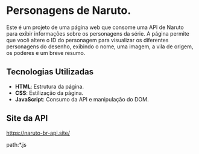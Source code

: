 # Personagens de Naruto.

Este é um projeto de uma página web que consome uma API de Naruto para exibir informações sobre os personagens da série. A página permite que você altere o ID do personagem para visualizar os diferentes personagens do desenho, exibindo o nome, uma imagem, a vila de origem, os poderes e um breve resumo.

## Tecnologias Utilizadas

- **HTML**: Estrutura da página.
- **CSS**: Estilização da página.
- **JavaScript**: Consumo da API e manipulação do DOM.

## Site da API

https://naruto-br-api.site/

path:*.js
